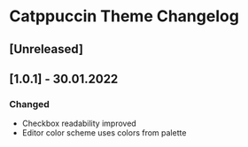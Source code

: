 <!-- Keep a Changelog guide -> https://keepachangelog.com -->

# Catppuccin Theme Changelog

## [Unreleased]

## [1.0.1] - 30.01.2022
### Changed
- Checkbox readability improved
- Editor color scheme uses colors from palette
